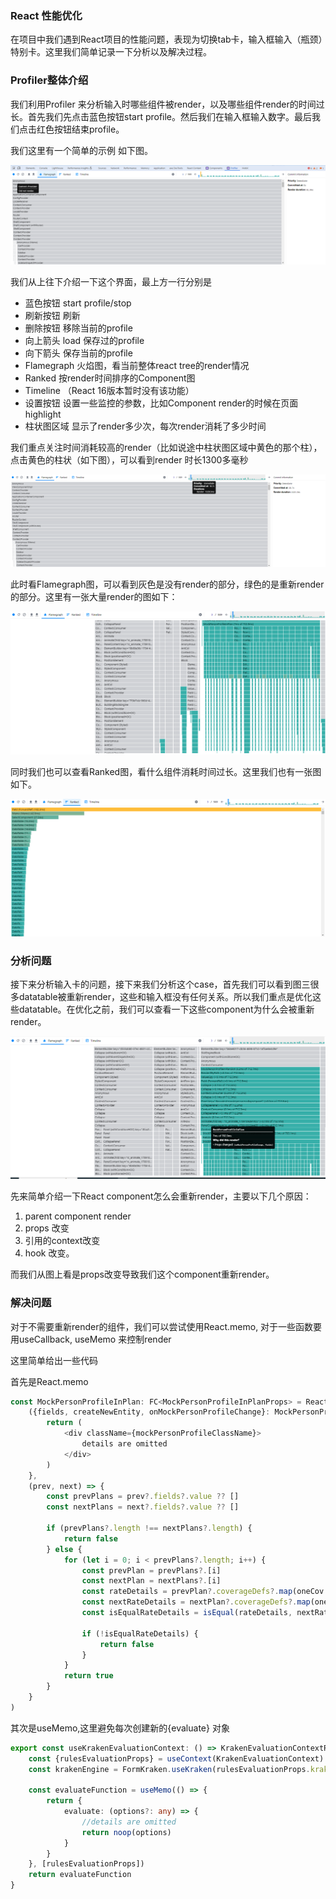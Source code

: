 ### React 性能优化

在项目中我们遇到React项目的性能问题，表现为切换tab卡，输入框输入（瓶颈）特别卡。这里我们简单记录一下分析以及解决过程。

### Profiler整体介绍

我们利用Profiler 来分析输入时哪些组件被render，以及哪些组件render的时间过长。首先我们先点击蓝色按钮start profile。然后我们在输入框输入数字。最后我们点击红色按钮结束profile。

我们这里有一个简单的示例 如下图。

![ReactProfiler整体图](./pics/ReactProfiler整体图.png "图片title")

我们从上往下介绍一下这个界面，最上方一行分别是

* 蓝色按钮 start profile/stop
* 刷新按钮 刷新
* 删除按钮 移除当前的profile
* 向上箭头 load 保存过的profile
* 向下箭头 保存当前的profile
* Flamegraph 火焰图，看当前整体react tree的render情况
* Ranked 按render时间排序的Component图
* Timeline （React 16版本暂时没有该功能）
* 设置按钮 设置一些监控的参数，比如Component render的时候在页面highlight
* 柱状图区域 显示了render多少次，每次render消耗了多少时间

我们重点关注时间消耗较高的render（比如说途中柱状图区域中黄色的那个柱），点击黄色的柱状（如下图），可以看到render 时长1300多毫秒

![ReactRender耗时最长](./pics/ReactRender耗时最长.png)

此时看Flamegraph图，可以看到灰色是没有render的部分，绿色的是重新render的部分。这里有一张大量render的图如下：

![render次数多的Component](./pics/render次数多的Component.png)

同时我们也可以查看Ranked图，看什么组件消耗时间过长。这里我们也有一张图如下。

![renderRankComponent](./pics/renderRankComponent.png)


### 分析问题

接下来分析输入卡的问题，接下来我们分析这个case，首先我们可以看到图三很多datatable被重新render，这些和输入框没有任何关系。所以我们重点是优化这些datatable。在优化之前，我们可以查看一下这些component为什么会被重新render。

![WhyComponentRender](./pics/whyComponentRender.png)

先来简单介绍一下React component怎么会重新render，主要以下几个原因：

1. parent component render 
2. props 改变 
3. 引用的context改变
4. hook 改变。

而我们从图上看是props改变导致我们这个component重新render。


### 解决问题

对于不需要重新render的组件，我们可以尝试使用React.memo, 对于一些函数要用useCallback, useMemo 来控制render

这里简单给出一些代码

首先是React.memo

```typescript
const MockPersonProfileInPlan: FC<MockPersonProfileInPlanProps> = React.memo(
    ({fields, createNewEntity, onMockPersonProfileChange}: MockPersonProfileInPlanProps) => {
        return (
            <div className={mockPersonProfileClassName}>
                details are omitted
            </div>
        )
    },
    (prev, next) => {
        const prevPlans = prev?.fields?.value ?? []
        const nextPlans = next?.fields?.value ?? []

        if (prevPlans?.length !== nextPlans?.length) {
            return false
        } else {
            for (let i = 0; i < prevPlans?.length; i++) {
                const prevPlan = prevPlans?.[i]
                const nextPlan = nextPlans?.[i]
                const rateDetails = prevPlan?.coverageDefs?.map(oneCov => oneCov?.rateDetail)
                const nextRateDetails = nextPlan?.coverageDefs?.map(oneCov => oneCov?.rateDetail)
                const isEqualRateDetails = isEqual(rateDetails, nextRateDetails)

                if (!isEqualRateDetails) {
                    return false
                }
            }
            return true
        }
    }
)
```

其次是useMemo,这里避免每次创建新的{evaluate} 对象

```typescript
export const useKrakenEvaluationContext: () => KrakenEvaluationContextReturnValue = () => {
    const {rulesEvaluationProps} = useContext(KrakenEvaluationContext)
    const krakenEngine = FormKraken.useKraken(rulesEvaluationProps.krakenService)

    const evaluateFunction = useMemo(() => {
        return {
            evaluate: (options?: any) => {
                //details are omitted
                return noop(options)
            }
        }
    }, [rulesEvaluationProps])
    return evaluateFunction
}
```